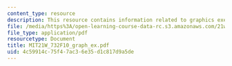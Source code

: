 ```yaml
---
content_type: resource
description: This resource contains information related to graphics exercise.
file: /media/https%3A/open-learning-course-data-rc.s3.amazonaws.com/21w-732-science-writing-and-new-media-fall-2010/4c59914c75f47ac36e35d1c817d9a5de_MIT21W_732F10_graph_ex.pdf
file_type: application/pdf
resourcetype: Document
title: MIT21W_732F10_graph_ex.pdf
uid: 4c59914c-75f4-7ac3-6e35-d1c817d9a5de
---
```

